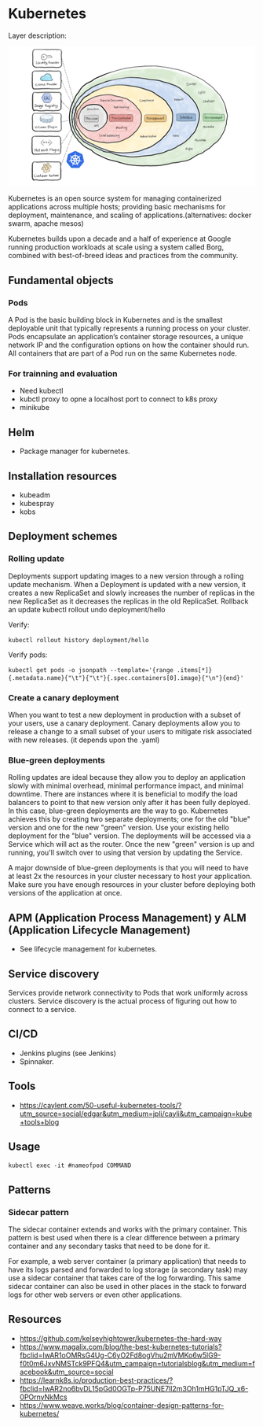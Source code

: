 # Kubernetes

Layer description:

<img src="./kubernetes.png">

Kubernetes is an open source system for managing containerized applications across multiple hosts; providing basic mechanisms for deployment, maintenance, and scaling of applications.(alternatives: docker swarm, apache mesos)

Kubernetes builds upon a decade and a half of experience at Google running production workloads at scale using a system called Borg, combined with best-of-breed ideas and practices from the community.

## Fundamental objects ##

### Pods ###
A Pod is the basic building block in Kubernetes and is the smallest deployable unit that typically represents a running process on your cluster. Pods encapsulate an application’s container storage resources, a unique network IP and the configuration options on how the container should run. All containers that are part of a Pod run on the same Kubernetes node.

### For trainning and evaluation

* Need kubectl
* kubctl proxy to opne a localhost port to connect to k8s proxy
* minikube

## Helm 
* Package manager for kubernetes. 

## Installation resources 

* kubeadm 
* kubespray
* kobs

## Deployment schemes

### Rolling update
Deployments support updating images to a new version through a rolling update mechanism. When a Deployment is updated with a new version, it creates a new ReplicaSet and slowly increases the number of replicas in the new ReplicaSet as it decreases the replicas in the old ReplicaSet.
Rollback an update
kubectl rollout undo deployment/hello

Verify:
```
kubectl rollout history deployment/hello
```
Verify pods:
```
kubectl get pods -o jsonpath --template='{range .items[*]}{.metadata.name}{"\t"}{"\t"}{.spec.containers[0].image}{"\n"}{end}'
```

### Create a canary deployment
When you want to test a new deployment in production with a subset of your users, use a canary deployment. Canary deployments allow you to release a change to a small subset of your users to mitigate risk associated with new releases.
(it depends upon the .yaml) 

### Blue-green deployments
Rolling updates are ideal because they allow you to deploy an application slowly with minimal overhead, minimal performance impact, and minimal downtime. There are instances where it is beneficial to modify the load balancers to point to that new version only after it has been fully deployed. In this case, blue-green deployments are the way to go.
Kubernetes achieves this by creating two separate deployments; one for the old "blue" version and one for the new "green" version. Use your existing hello deployment for the "blue" version. The deployments will be accessed via a Service which will act as the router. Once the new "green" version is up and running, you'll switch over to using that version by updating the Service.

A major downside of blue-green deployments is that you will need to have at least 2x the resources in your cluster necessary to host your application. Make sure you have enough resources in your cluster before deploying both versions of the application at once.

## APM (Application Process Management) y ALM (Application Lifecycle Management)  
* See lifecycle management for kubernetes. 

## Service discovery

Services provide network connectivity to Pods that work uniformly across clusters. Service discovery is the actual process of figuring out how to connect to a service.

## CI/CD 

* Jenkins plugins (see Jenkins)
* Spinnaker. 

## Tools 
* https://caylent.com/50-useful-kubernetes-tools/?utm_source=social/edgar&utm_medium=jpli/cayli&utm_campaign=kube+tools+blog

## Usage

```
kubectl exec -it #nameofpod COMMAND
```

## Patterns

### Sidecar pattern

The sidecar container extends and works with the primary container. This pattern is best used when there is a clear difference between a primary container and any secondary tasks that need to be done for it.

For example, a web server container (a primary application) that needs to have its logs parsed and forwarded to log storage (a secondary task) may use a sidecar container that takes care of the log forwarding. This same sidecar container can also be used in other places in the stack to forward logs for other web servers or even other applications.


## Resources
* https://github.com/kelseyhightower/kubernetes-the-hard-way
* https://www.magalix.com/blog/the-best-kubernetes-tutorials?fbclid=IwAR1oOMRsG4Ug-C6yO2Fd8ogVhu2mVMKo6w5lG9-f0t0m6JxvNMSTck9PFQ4&utm_campaign=tutorialsblog&utm_medium=facebook&utm_source=social
* https://learnk8s.io/production-best-practices/?fbclid=IwAR2no6bvDL15pGd0OGTp-P75UNE7ll2m3Oh1mHG1pTJQ_x6-0POrnyNkMcs
* https://www.weave.works/blog/container-design-patterns-for-kubernetes/
